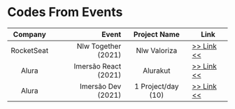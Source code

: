 # Codes From Events

|  Company   |                Event |    Project Name    | Link                                                     |
| :--------: | -------------------: | :----------------: | -------------------------------------------------------- |
| RocketSeat |  Nlw Together (2021) |    Nlw Valoriza    | [>> Link <<](#blank)                                     |
|   Alura    | Imersão React (2021) |      Alurakut      | [>> Link <<](https://alurakut-inky-two.vercel.app/login) |
|   Alura    |   Imersão Dev (2021) | 1 Project/day (10) | [>> Link <<](../imersao-dev-2021)                        |
